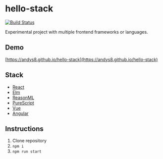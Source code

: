 # hello-stack
[![Build Status](https://travis-ci.org/andys8/hello-stack.svg?branch=master)](https://travis-ci.org/andys8/hello-stack)

Experimental project with multiple frontend frameworks or languages.

## Demo
[https://andys8.github.io/hello-stack](https://andys8.github.io/hello-stack)

## Stack

- [React](https://facebook.github.io/react)
- [Elm](http://elm-lang.org)
- [ReasonML](https://reasonml.github.io)
- [PureScript](http://www.purescript.org)
- [Vue](https://vuejs.org)
- [Angular](https://angular.io)

## Instructions

1. Clone repository
2. `npm i`
3. `npm run start`